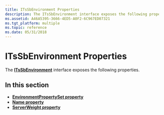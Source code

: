 ```yaml
---
title: ITsSbEnvironment Properties
description: The ITsSbEnvironment interface exposes the following properties.
ms.assetid: A46A5395-3666-4ED5-A0F2-6C967ED07321
ms.tgt_platform: multiple
ms.topic: reference
ms.date: 05/31/2018
---
```


# ITsSbEnvironment Properties

The [**ITsSbEnvironment**](/windows/desktop/api/sbtsv/nn-sbtsv-itssbenvironment) interface exposes the following properties.

## In this section

-   [**EnvironmentPropertySet property**](/windows/desktop/api/sbtsv/nf-sbtsv-itssbenvironment-get_environmentpropertyset)
-   [**Name property**](itssbenvironment-name.md)
-   [**ServerWeight property**](/windows/desktop/api/sbtsv/nf-sbtsv-itssbenvironment-get_serverweight)

 

 




